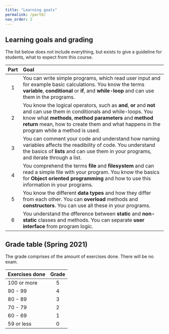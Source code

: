```yaml
---
title: "Learning goals"
permalink: /part0/
nav_order: 2
---
```


## Learning goals and grading

The list below does not include everything, but exists to give a guideline for students, what to expect from this course. 

| Part     |      Goal   |  
|:--------:|:------------|
| 1| You can write simple programs, which read user input and for example basic calculations. You know the terms **variable**, **conditional** or **if**, and **while-loop** and can use them in the programs. |
| 2| You know the logical operators, such as **and**, **or** and **not** and can use them in conditionals and while-loops. You know what **methods**, **method parameters** and **method return** mean, how to create them and what happens in the program while a method is used. |
| 3| You can comment your code and understand how naming variables affects the readibility of code. You understand the basics of **lists** and can use them in your programs, and iterate through a list. |
| 4| You comprehend the terms **file** and **filesystem** and can read a simple file with your program. You know the basics for **Object oriented programming** and how to use this information in your programs. |
| 5| You know the different **data types** and how they differ from each other. You can **overload** methods and **constructors**. You can use all these in your programs. |
| 6| You understand the dfference between **static** and **non-static** classes and methods. You can separate **user interface** from program logic. |




## Grade table (Spring 2021)
The grade comprises of the amount of exercises done. There will be no exam. 

| Exercises done | Grade |
|:----------------|:-----:|
| 100 or more   |   5   |
| 90 - 99 |   4   |
| 80 - 89  |   3   |
| 70 - 79  |   2   |
| 60 - 69  |   1   |
| 59 or less|   0   |



